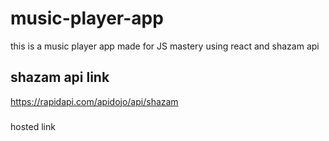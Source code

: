 # music-player-app

this is a music player app made for JS mastery using react and shazam api

## shazam api link

https://rapidapi.com/apidojo/api/shazam

###

hosted link
